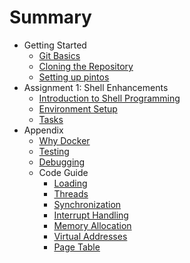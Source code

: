 # Summary

* Getting Started
  * [Git Basics](./git_basics.md)
  * [Cloning the Repository](./cloning_the_repo.md)
  * [Setting up pintos](./pintos_manager.md)
* Assignment 1: Shell Enhancements
  * [Introduction to Shell Programming](./introduction_to_shell.md)
  * [Environment Setup](./assignment_1_environment_setup.md)
  * [Tasks](./assignment_1_tasks.md)
* Appendix
  * [Why Docker](./docker_why.md)
  * [Testing](./testing.md)
  * [Debugging](./debugging.md)
  * Code Guide
    * [Loading](./loading.md)
    * [Threads](./threads.md)
    * [Synchronization](./synchronization.md)
    * [Interrupt Handling](./interrupt-handling.md)
    * [Memory Allocation](./memory-allocation.md)
    * [Virtual Addresses](./virtual-addresses.md)
    * [Page Table](./page-table.md)